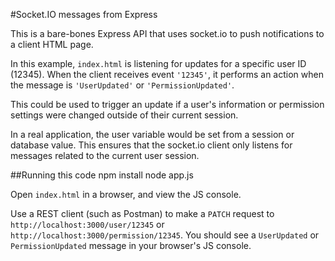 #Socket.IO messages from Express

This is a bare-bones Express API that uses socket.io to push notifications to a client HTML page.

In this example, ``index.html`` is listening for updates for a specific user ID (12345). When the client receives
event ``'12345'``, it performs an action when the message is ``'UserUpdated'`` or ``'PermissionUpdated'``. 

This could be used to trigger an update if a user's information or permission settings were changed outside of 
their current session.

In a real application, the user variable would be set from a session or database value. This ensures that
the socket.io client only listens for messages related to the current user session.

##Running this code
    npm install
    node app.js

Open ``index.html`` in a browser, and view the JS console.

Use a REST client (such as Postman) to make a ``PATCH`` request to ``http://localhost:3000/user/12345`` or ``http://localhost:3000/permission/12345``. You should see a ``UserUpdated`` or ``PermissionUpdated`` message in your browser's JS console.
